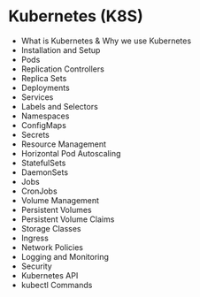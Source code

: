 # Kubernetes (K8S)

- What is Kubernetes & Why we use Kubernetes
- Installation and Setup
- Pods
- Replication Controllers
- Replica Sets
- Deployments
- Services
- Labels and Selectors
- Namespaces
- ConfigMaps
- Secrets
- Resource Management
- Horizontal Pod Autoscaling
- StatefulSets
- DaemonSets
- Jobs
- CronJobs
- Volume Management
- Persistent Volumes
- Persistent Volume Claims
- Storage Classes
- Ingress
- Network Policies
- Logging and Monitoring
- Security
- Kubernetes API
- kubectl Commands
